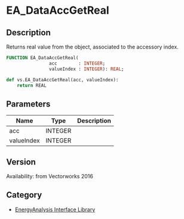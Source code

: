 # EA_DataAccGetReal

## Description
Returns real value from the object, associated to the accessory index.

```pascal
FUNCTION EA_DataAccGetReal(
				acc        : INTEGER;
				valueIndex : INTEGER): REAL;
```

```python
def vs.EA_DataAccGetReal(acc, valueIndex):
    return REAL
```

## Parameters
|Name|Type|Description|
|---|---|---|
|acc|INTEGER|   |
|valueIndex|INTEGER|   |

## Version
Availability: from Vectorworks 2016

## Category
* [EnergyAnalysis Interface Library](../Categories/EnergyAnalysis%20Interface%20Library.md)
